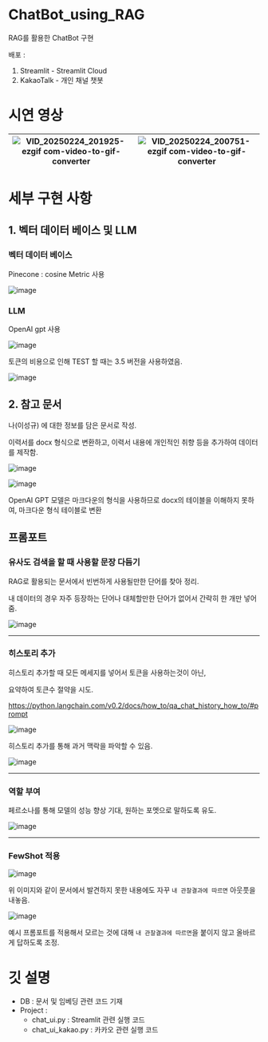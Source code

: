 # ChatBot_using_RAG

RAG를 활용한 ChatBot 구현

배포 :
1. Streamlit - Streamlit Cloud
2. KakaoTalk - 개인 채널 챗봇

# 시연 영상
![VID_20250224_201925-ezgif com-video-to-gif-converter](https://github.com/user-attachments/assets/20fc9279-552e-413a-8257-ced02a784ad6) | ![VID_20250224_200751-ezgif com-video-to-gif-converter](https://github.com/user-attachments/assets/25430667-e893-4b5a-be31-f1c3ad699284)
---|---|
# 세부 구현 사항

## 1. 벡터 데이터 베이스 및 LLM

### 벡터 데이터 베이스 
Pinecone : cosine Metric 사용

![image](https://github.com/user-attachments/assets/c5594df6-0bd1-454b-a613-2afa26ecd6d3)

### LLM 

OpenAI gpt 사용 

![image](https://github.com/user-attachments/assets/109c07e9-ff8d-4549-af34-5be3ce1708b7)

토큰의 비용으로 인해 TEST 할 때는 3.5 버전을 사용하였음.

![image](https://github.com/user-attachments/assets/ba5397cc-a865-41a7-ad2f-043994617bb3)


## 2. 참고 문서

나(이성규) 에 대한 정보를 담은 문서로 작성. 

이력서를 docx 형식으로 변환하고, 이력서 내용에 개인적인 취향 등을 추가하여 데이터를 제작함.

![image](https://github.com/user-attachments/assets/c2673781-e8c2-419b-bb29-b03a6eaabd2a)

![image](https://github.com/user-attachments/assets/a73f5b9a-6445-4476-b23e-346359508ce3)

OpenAI GPT 모델은 마크다운의 형식을 사용하므로 docx의 테이블을 이해하지 못하여, 마크다운 형식 테이블로 변환

## 프롬포트

### 유사도 검색을 할 때 사용할 문장 다듬기 

RAG로 활용되는 문서에서 빈번하게 사용될만한 단어를 찾아 정리.

내 데이터의 경우 자주 등장하는 단어나 대체할만한 단어가 없어서 간략히 한 개만 넣어줌.

![image](https://github.com/user-attachments/assets/b186ed06-9d86-4106-9e70-64f712d95bee)

------------------

### 히스토리 추가

히스토리 추가할 때 모든 메세지를 넣어서 토큰을 사용하는것이 아닌, 

요약하여 토큰수 절약을 시도.

https://python.langchain.com/v0.2/docs/how_to/qa_chat_history_how_to/#prompt

![image](https://github.com/user-attachments/assets/47c46fe8-031d-4fd3-9aeb-35301b837121)

히스토리 추가를 통해 과거 맥락을 파악할 수 있음.

![image](https://github.com/user-attachments/assets/6051f931-8889-4db3-8aa6-2c67974a6307)


------------------
### 역할 부여

페르소나를 통해 모델의 성능 향상 기대, 원하는 포멧으로 말하도록 유도.

![image](https://github.com/user-attachments/assets/f7a4e7aa-d35f-40bf-b92f-c4aa8a089ebf)

-------------------
### FewShot 적용

![image](https://github.com/user-attachments/assets/ccc1df26-26b5-41a7-8248-54a1ab722180)

위 이미지와 같이 문서에서 발견하지 못한 내용에도 자꾸 ``내 관찰결과에 따르면`` 아웃풋을 내놓음.

![image](https://github.com/user-attachments/assets/43ce3b14-5a5c-4b80-865a-125b4ba90d0f)

예시 프롬포트를 적용해서 모르는 것에 대해 ``내 관찰결과에 따르면``을 붙이지 않고 올바르게 답하도록 조정.



# 깃 설명

- DB : 문서 및 임베딩 관련 코드 기재
- Project :
  - chat_ui.py : Streamlit 관련 실행 코드
  - chat_ui_kakao.py : 카카오 관련 실행 코드
